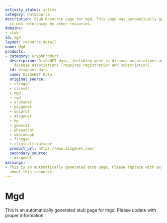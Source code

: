 ```yaml
---
activity_status: active
category: DataSource
description: Stub Resource page for mgd. This page was automatically generated because
  it was referenced by other resources.
domains:
- stub
id: mgd
layout: resource_detail
name: Mgd
products:
- category: GraphProduct
  description: DisGeNET data, including gene to disease associations and variant to
    disease associations (requires registration and subscription).
  id: disgenet.data
  name: DisGeNET Data
  original_source:
  - clingen
  - clinvar
  - mgd
  - rgd
  - orphanet
  - psygenet
  - uniprot
  - disgenet
  - hp
  - gwascat
  - phewascat
  - ukbiobank
  - finngen
  - clinicaltrialsgov
  product_url: https://www.disgenet.com/
  secondary_source:
  - disgenet
warnings:
- This is an automatically generated stub page. Please replace with accurate information
  about this resource.
---
```

# Mgd

This is an automatically generated stub page for mgd. Please update with proper information.